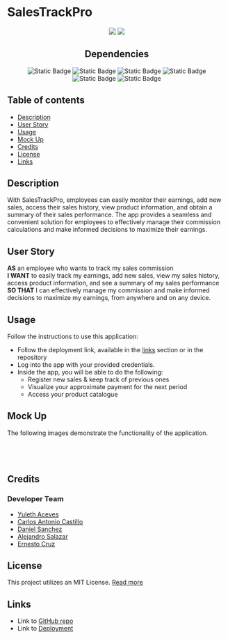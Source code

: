 # SalesTrackPro  <!-- omit in toc -->

<div align="center">
<img src="https://img.shields.io/badge/License-MIT-blue"></img>
<img src="https://img.shields.io/github/repo-size/Morkendi/Sales-Tracker?color=green&label=Repo%20Size"></img>
</div>

<div align="center"> <h2>Dependencies</h2> </div>

<div align="center"> 
 <img src="https://img.shields.io/badge/-dotenv-red" alt="Static Badge"><img>
  <img src="https://img.shields.io/badge/-bcrypt-purple" alt="Static Badge"><img>
 <img src="https://img.shields.io/badge/-Express-blue" alt="Static Badge"><img>
 <img src="https://img.shields.io/badge/-mysql2-orange" alt="Static Badge"><img>
 <img src="https://img.shields.io/badge/-sequelize-brightgreen" alt="Static Badge"><img>
  <img src="https://img.shields.io/badge/-Handlebars.js-orange" alt="Static Badge"><img>
 </div>

## Table of contents <!-- omit in toc -->

- [Description](#description)
- [User Story](#user-story)
- [Usage](#usage)
- [Mock Up](#mock-up)
- [Credits](#credits)
- [License](#license)
- [Links](#links)

## Description
With SalesTrackPro, employees can easily monitor their earnings, add new sales, access their sales history, view product information, and obtain a summary of their sales performance. The app provides a seamless and convenient solution for employees to effectively manage their commission calculations and make informed decisions to maximize their earnings.

## User Story

**AS** an employee who wants to track my sales commission  
**I WANT** to easily track my earnings, add new sales, view my sales history, access product information, and see a summary of my sales performance  
**SO THAT** I can effectively manage my commission and make informed decisions to maximize my earnings, from anywhere and on any device.

## Usage
Follow the instructions to use this application:
- Follow the deployment link, available in the [links](#links) section or in the repository
- Log into the app with your provided credentials.
- Inside the app, you will be able to do the following:
  - Register new sales & keep track of previous ones
  - Visualize your approximate payment for the next period
  - Access your product catalogue

## Mock Up
The following images demonstrate the functionality of the application.
<div align="center">

<img src="" alt=""></img>
    <figcaption></figcaption>

<img src="" alt=""></img>
    <figcaption></figcaption>

<img src="" alt=""></img>
    <figcaption></figcaption>

<img src="" alt=""></img>
    <figcaption></figcaption>
</div>

## Credits
### Developer Team <!-- omit in toc -->
- [Yuleth Aceves](https://github.com/YulethAceves)
- [Carlos Antonio Castillo](https://github.com/carloscastilloflores)
- [Daniel Sanchez](https://github.com/Morkendi)
- [Alejandro Salazar](https://github.com/Alexslzr)
- [Ernesto Cruz](https://github.com/neto1895)


## License

This project utilizes an MIT License. [Read more](https://choosealicense.com/licenses/mit/)

## Links
- Link to [GitHub repo](https://github.com/Morkendi/Sales-Tracker)
- Link to [Deployment]()
